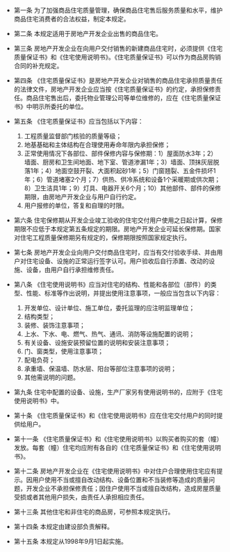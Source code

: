 - 第一条 为了加强商品住宅质量管理，确保商品住宅售后服务质量和水平，维护商品住宅消费者的合法权益，制定本规定。
- 第二条 本规定适用于房地产开发企业出售的商品住宅。
- 第三条 房地产开发企业在向用户交付销售的新建商品住宅时，必须提供《住宅质量保证书》和《住宅使用说明书》。《住宅质量保证书》可以作为商品房购销合同的补充规定。
- 第四条 《住宅质量保证书》是房地产开发企业对销售的商品住宅承担质量责任的法律文件，房地产开发企业应当按《住宅质量保证书》的约定，承担保修责任。商品住宅售出后，委托物业管理公司等单位维修的，应在《住宅质量保证书》中明示所委托的单位。
- 第五条 《住宅质量保证书》应当包括以下内容：

    1. 工程质量监督部门核验的质量等级；
    1. 地基基础和主体结构在合理使用寿命年限内承担保修；
    1. 正常使用情况下各部位、部件保修内容与保修期：1）屋面防水3年；2）墙面、厨房和卫生间地面、地下室、管道渗漏1年；3）墙面、顶抹灰层脱落1年；4）地面空鼓开裂、大面积起砂1年；5）门窗翘裂、五金件损坏1年；6）管道堵塞2个月；7）供热、供冷系统和设备1个采暖期或供次期；8）卫生洁具1年；9）灯具、电器开关6个月；10）其他部件、部件的保修期限，由房地产开发企业与用户自行约定。
    1. 用户报修的单位，答复和自理的时限。

- 第六条 住宅保修期从开发企业竣工验收的住宅交付用户使用之日起计算，保修期限不应低于本规定第五条规定的期限。房地产开发企业可延长保修期。国家对住宅工程质量保修期另有规定的，保修期限按照国家规定执行。
- 第七条 房地产开发企业向用户交付商品住宅时，应当有交付验收手续、并由用户对住宅设备、设施的正常运行签字认可。用户验收后自行添置、改动的设施、设备，由用户自行承担维修责任。
- 第八条 《住宅使用说明书》应当对住宅的结构、性能和各部位（部件）的类型、性能、标准等作出说明，并提出使用注意事项，一般应当包含以下内容：

    1. 开发单位、设计单位、施工单位，委托监理的应注明监理单位；
    1. 结构类型；
    1. 装修、装饰注意事项；
    1. 上水、下水、电、燃气、热气、通讯、消防等设施配置的说明；
    1. 有关设备、设施安装预留位置的说明和安装注意事项；
    1. 门、窗类型，使用注意事项；
    1. 配电负荷；
    1. 承重墙、保温墙、防水层、阳台等部位注意事项的说明；
    1. 其他需说明的问题。

- 第九条 住宅中配置的设备、设施，生产厂家另有使用说明书的，应附于《住宅使用说明书》中。
- 第十条 《住宅质量保证书》和《住宅使用说明书》应在住宅交付用户的同时提供给用户。
- 第十一条 《住宅质量保证书》和《住宅使用说明书》以购买者购买的套（幢）发放。每套（幢）住宅均应附有各自的《住宅质量保证书》和《住宅使用说明书》。
- 第十二条 房地产开发企业在《住宅使用说明书》中对住户合理使用住宅应有提示。因用户使用不当或擅自改动结构、设备位置和不当装修等造成的质量问题，开发企业不承担保修责任；因住户使用不当或擅自改结构，造成房屋质量受损或者其他用户损失，由责任人承担相应责任。
- 第十三条 其他住宅和非住宅的商品房，可参照本规定执行。
- 第十四条 本规定由建设部负责解释。
- 第十五条 本规定从1998年9月1日起实施。
